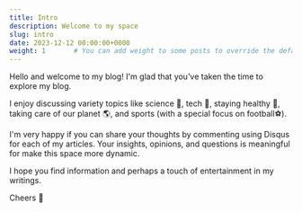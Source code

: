 ```yaml
---
title: Intro
description: Welcome to my space
slug: intro
date: 2023-12-12 00:00:00+0000
weight: 1       # You can add weight to some posts to override the default sorting (date descending)
---
```

Hello and welcome to my blog! I'm glad that you've taken the time to explore my blog.

I enjoy discussing variety topics like science 🔬, tech 🚀, staying healthy 🍏, taking care of our planet 🌎, and sports (with a special focus on football⚽).

I'm very happy if you can share your thoughts by commenting using Disqus for each of my articles. Your insights, opinions, and questions is meaningful for make this space more dynamic.

I hope you find information and perhaps a touch of entertainment in my writings.

Cheers 👋
